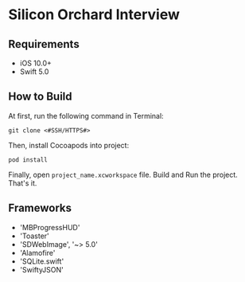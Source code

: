 # Silicon Orchard Interview

## Requirements

- iOS 10.0+
- Swift 5.0

## How to Build

At first, run the following command in Terminal:

```
git clone <#SSH/HTTPS#>
```

Then, install Cocoapods into project:

```
pod install
```

Finally, open ```project_name.xcworkspace``` file. Build and Run the project. That's it.

## Frameworks

- 'MBProgressHUD'
- 'Toaster'
- 'SDWebImage', '~> 5.0'
- 'Alamofire'
- 'SQLite.swift'
- 'SwiftyJSON'

